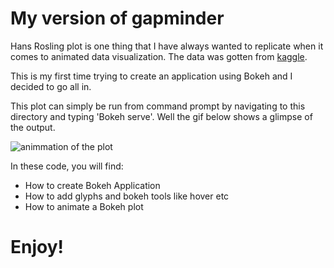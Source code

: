 # My version of gapminder
 
Hans Rosling plot is one thing that I have always wanted to replicate when it comes to animated data visualization. The data was gotten from [kaggle](https://www.kaggle.com/kumarajarshi/life-expectancy-who).

This is my first time trying to create an application using Bokeh and I decided to go all in.

This plot can simply be run from command prompt by navigating to this directory and typing 'Bokeh serve'. Well the gif below shows a glimpse of the output.

![animmation of the plot](https://francisatoyebi.github.io/francisatoyebi.github.io/Images/gapminder.gif)

In these code, you will find:
- How to create Bokeh Application
- How to add glyphs and bokeh tools like hover etc
- How to animate a Bokeh plot

# Enjoy!
